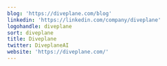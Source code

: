 ```yaml
---
blog: 'https://diveplane.com/blog'
linkedin: 'https://linkedin.com/company/diveplane'
logohandle: diveplane
sort: diveplane
title: Diveplane
twitter: DiveplaneAI
website: 'https://diveplane.com/'
---
```

